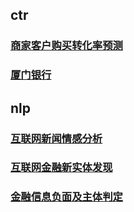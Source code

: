 
## ctr
### [商家客户购买转化率预测](https://www.dcjingsai.com/common/cmpt/2019%E6%95%B0%E6%8D%AE%E6%99%BA%E8%83%BD%E7%AE%97%E6%B3%95%E5%A4%A7%E8%B5%9B_%E8%B5%9B%E4%BD%93%E4%B8%8E%E6%95%B0%E6%8D%AE.html)
### [厦门银行](https://www.dcjingsai.com/common/cmpt/2019%E5%8E%A6%E9%97%A8%E5%9B%BD%E9%99%85%E9%93%B6%E8%A1%8C%E2%80%9C%E6%95%B0%E5%88%9B%E9%87%91%E8%9E%8D%E6%9D%AF%E2%80%9D%E6%95%B0%E6%8D%AE%E5%BB%BA%E6%A8%A1%E5%A4%A7%E8%B5%9B_%E7%AB%9E%E8%B5%9B%E4%BF%A1%E6%81%AF.html)

## nlp
### [互联网新闻情感分析](https://www.datafountain.cn/competitions/350)
### [互联网金融新实体发现](https://www.datafountain.cn/competitions/361)
### [金融信息负面及主体判定](https://www.datafountain.cn/competitions/353)